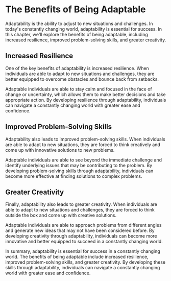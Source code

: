 The Benefits of Being Adaptable
======================================================================

Adaptability is the ability to adjust to new situations and challenges. In today's constantly changing world, adaptability is essential for success. In this chapter, we'll explore the benefits of being adaptable, including increased resilience, improved problem-solving skills, and greater creativity.

Increased Resilience
--------------------

One of the key benefits of adaptability is increased resilience. When individuals are able to adapt to new situations and challenges, they are better equipped to overcome obstacles and bounce back from setbacks.

Adaptable individuals are able to stay calm and focused in the face of change or uncertainty, which allows them to make better decisions and take appropriate action. By developing resilience through adaptability, individuals can navigate a constantly changing world with greater ease and confidence.

Improved Problem-Solving Skills
-------------------------------

Adaptability also leads to improved problem-solving skills. When individuals are able to adapt to new situations, they are forced to think creatively and come up with innovative solutions to new problems.

Adaptable individuals are able to see beyond the immediate challenge and identify underlying issues that may be contributing to the problem. By developing problem-solving skills through adaptability, individuals can become more effective at finding solutions to complex problems.

Greater Creativity
------------------

Finally, adaptability also leads to greater creativity. When individuals are able to adapt to new situations and challenges, they are forced to think outside the box and come up with creative solutions.

Adaptable individuals are able to approach problems from different angles and generate new ideas that may not have been considered before. By developing creativity through adaptability, individuals can become more innovative and better equipped to succeed in a constantly changing world.

In summary, adaptability is essential for success in a constantly changing world. The benefits of being adaptable include increased resilience, improved problem-solving skills, and greater creativity. By developing these skills through adaptability, individuals can navigate a constantly changing world with greater ease and confidence.
